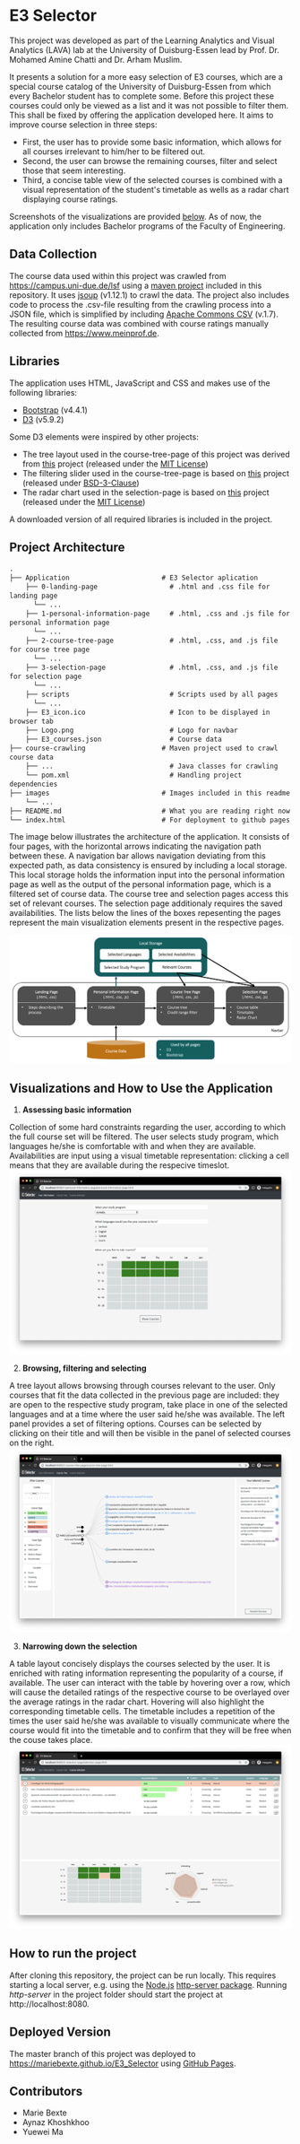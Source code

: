 # E3 Selector
This project was developed as part of the Learning Analytics and Visual Analytics (LAVA) lab at the University of Duisburg-Essen lead by Prof. Dr. Mohamed Amine Chatti and Dr. Arham Muslim.

It presents a solution for a more easy selection of E3 courses, which are a special course catalog of the University of Duisburg-Essen from which every Bachelor student has to complete some. Before this project these courses could only be viewed as a list and it was not possible to filter them. This shall be fixed by offering the application developed here. It aims to  improve course selection in three steps:
* First, the user has to provide some basic information, which allows for all courses irrelevant to him/her to be filtered out.
* Second, the user can browse the remaining courses, filter and select those that seem interesting.
* Third, a concise table view of the selected courses is combined with a visual representation of the student's timetable as wells as a radar chart displaying course ratings.

Screenshots of the visualizations are provided [below](#visualizations-and-how-to-use-the-application).
As of now, the application only includes Bachelor programs of the Faculty of Engineering.

## Data Collection
The course data used within this project was crawled from https://campus.uni-due.de/lsf using a [maven project](/course-crawling) included in this repository. It uses [jsoup](https://jsoup.org) (v1.12.1) to crawl the data. The project also includes code to process the .csv-file resulting from the crawling process into a JSON file, which is simplified by including [Apache Commons CSV](https://commons.apache.org/proper/commons-csv/) (v.1.7). The resulting course data was combined with course ratings manually collected from https://www.meinprof.de.

## Libraries
The application uses HTML, JavaScript and CSS and makes use of the following libraries:
* [Bootstrap](https://getbootstrap.com) (v4.4.1)
* [D3](https://d3js.org) (v5.9.2)

Some D3 elements were inspired by other projects:
* The tree layout used in the course-tree-page of this project was derived from [this](https://gist.github.com/d3noob/43a860bc0024792f8803bba8ca0d5ecd) project (released under the [MIT License](https://opensource.org/licenses/MIT))
* The filtering slider used in the course-tree-page is based on [this](https://gist.github.com/johnwalley/e1d256b81e51da68f7feb632a53c3518) project (released under [BSD-3-Clause](https://opensource.org/licenses/BSD-3-Clause))
* The radar chart used in the selection-page is based on [this](https://gist.github.com/Kuerzibe/338052519b1d270b9cd003e0fbfb712e) project (released under the [MIT License](https://opensource.org/licenses/MIT))

A downloaded version of all required libraries is included in the project.

## Project Architecture
    .
    ├── Application                       # E3 Selector aplication
        ├── 0-landing-page                  # .html and .css file for landing page
          └── ...
        ├── 1-personal-information-page     # .html, .css and .js file for personal information page
          └── ...
        ├── 2-course-tree-page              # .html, .css, and .js file for course tree page
          └── ...
        ├── 3-selection-page                # .html, .css, and .js file for selection page
          └── ...
        ├── scripts                         # Scripts used by all pages
          └── ...           
        ├── E3_icon.ico                     # Icon to be displayed in browser tab
        ├── Logo.png                        # Logo for navbar
        ├── E3_courses.json                 # Course data
    ├── course-crawling                   # Maven project used to crawl course data
        ├── ...                             # Java classes for crawling
        └── pom.xml                         # Handling project dependencies
    ├── images                            # Images included in this readme
        └── ...
    ├── README.md                         # What you are reading right now
    └── index.html                        # For deployment to github pages


The image below illustrates the architecture of the application. It consists of four pages, with the horizontal arrows indicating the navigation path between these. A navigation bar allows navigation deviating from this expected path, as data consistency is ensured by including a local storage. This local storage holds the information input into the personal information page as well as the output of the personal information page, which is a filtered set of course data. The course tree and selection pages access this set of relevant courses. The selection page additionaly requires the saved availabilities. The lists below the lines of the boxes repesenting the pages represent the main visualization elements present in the respective pages.

![Project Architecture](/images/project-architecture.png)

## Visualizations and How to Use the Application
1. **Assessing basic information**

Collection of some hard constraints regarding the user, according to which the full course set will be filtered.
The user selects study program, which languages he/she is comfortable with and when they are available.
Availabilities are input using a visual timetable representation: clicking a cell means that they are available during the respecive timeslot.
![Information Page](/images/personal-information-page.png)

2. **Browsing, filtering and selecting** 

A tree layout allows browsing through courses relevant to the user. Only courses that fit the data collected in the previous page are included: they are open to the respective study program, take place in one of the selected languages and at a time where the user said he/she was available. The left panel provides a set of filtering options. Courses can be selected by clicking on their title and will then be visible in the panel of selected courses on the right.
![Tree Page](/images/course-tree-page.png)

3. **Narrowing down the selection**

A table layout concisely displays the courses selected by the user. It is enriched with rating information representing the popularity of a course, if available. The user can interact with the table by hovering over a row, which will cause the detailed ratings of the respective course to be overlayed over the average ratings in the radar chart. Hovering will also highlight the corresponding timetable cells. The timetable includes a repetition of the times the user said he/she was available to visually communicate where the course would fit into the timetable and to confirm that they will be free when the couse takes place.
![Selection Page](/images/selection-page.png)

## How to run the project
After cloning this repository, the project can be run locally.
This requires starting a local server, e.g. using the [Node.js](https://www.npmjs.com/get-npm) [http-server package](https://www.npmjs.com/package/http-server).
Running *http-server* in the project folder should start the project at http://localhost:8080.

## Deployed Version
The master branch of this project was deployed to https://mariebexte.github.io/E3_Selector using [GitHub Pages](https://pages.github.com/).

## Contributors
* Marie Bexte
* Aynaz Khoshkhoo
* Yuewei Ma
